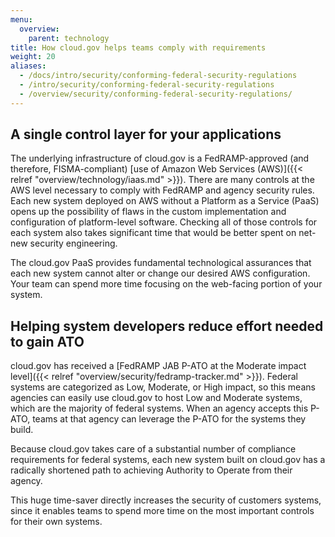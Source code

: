 ```yaml
---
menu:
  overview:
    parent: technology
title: How cloud.gov helps teams comply with requirements
weight: 20
aliases:
  - /docs/intro/security/conforming-federal-security-regulations
  - /intro/security/conforming-federal-security-regulations
  - /overview/security/conforming-federal-security-regulations/
---
```


## A single control layer for your applications

The underlying infrastructure of cloud.gov is a FedRAMP-approved (and therefore, FISMA-compliant) [use of Amazon Web Services (AWS)]({{< relref "overview/technology/iaas.md" >}}). There are many controls at the AWS level necessary to comply with FedRAMP and agency security rules. Each new system deployed on AWS without a Platform as a Service (PaaS) opens up the possibility of flaws in the custom implementation and configuration of platform-level software. Checking all of those controls for each system also takes significant time that would be better spent on net-new security engineering.

The cloud.gov PaaS provides fundamental technological assurances that each new system cannot alter or change our desired AWS configuration. Your team can spend more time focusing on the web-facing portion of your system.

## Helping system developers reduce effort needed to gain ATO

cloud.gov has received a [FedRAMP JAB P-ATO at the Moderate impact level]({{< relref "overview/security/fedramp-tracker.md" >}}). Federal systems are categorized as Low, Moderate, or High impact, so this means agencies can easily use cloud.gov to host Low and Moderate systems, which are the majority of federal systems. When an agency accepts this P-ATO, teams at that agency can leverage the P-ATO for the systems they build.

Because cloud.gov takes care of a substantial number of compliance requirements for federal systems, each new system built on cloud.gov has a radically shortened path to achieving Authority to Operate from their agency.

This huge time-saver directly increases the security of customers systems, since it enables teams to spend more time on the most important controls for their own systems.

